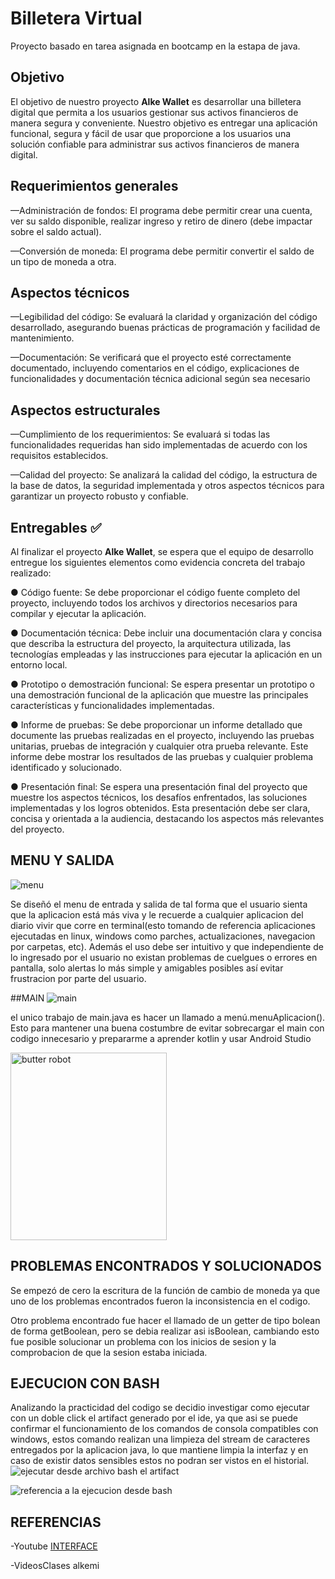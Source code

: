 
# Billetera Virtual

Proyecto basado en tarea asignada en bootcamp en la estapa de java.



## Objetivo
El objetivo de nuestro proyecto **Alke Wallet** es desarrollar una billetera
digital que permita a los usuarios gestionar sus activos financieros de
manera segura y conveniente.
Nuestro objetivo es entregar una aplicación funcional, segura y fácil de
usar que proporcione a los usuarios una solución confiable para
administrar sus activos financieros de manera digital.

## Requerimientos generales
—Administración de fondos: El programa debe permitir crear una cuenta, ver su saldo disponible, realizar ingreso y 
retiro de dinero (debe impactar sobre el saldo actual).

—Conversión de moneda: El programa debe permitir convertir el saldo de un tipo de moneda a otra.
## Aspectos técnicos
—Legibilidad del código: Se evaluará la claridad y organización del código desarrollado, asegurando buenas prácticas de programación y facilidad de mantenimiento.

—Documentación: Se verificará que el proyecto esté
correctamente documentado, incluyendo comentarios en el código, explicaciones de funcionalidades y documentación técnica adicional según sea necesario
## Aspectos estructurales
—Cumplimiento de los requerimientos: Se evaluará si todas las funcionalidades requeridas han sido implementadas de acuerdo con los requisitos establecidos.

—Calidad del proyecto: Se analizará la calidad del código, la estructura de la base de datos, la seguridad implementada y otros aspectos técnicos para garantizar un proyecto robusto y
confiable.
## Entregables ✅

Al finalizar el proyecto **Alke Wallet**, se espera que el equipo de desarrollo
entregue los siguientes elementos como evidencia concreta del trabajo
realizado:

● Código fuente: Se debe proporcionar el código fuente completo del
proyecto, incluyendo todos los archivos y directorios necesarios para
compilar y ejecutar la aplicación.

● Documentación técnica: Debe incluir una documentación clara y
concisa que describa la estructura del proyecto, la arquitectura
utilizada, las tecnologías empleadas y las instrucciones para ejecutar
la aplicación en un entorno local.

● Prototipo o demostración funcional: Se espera presentar un
prototipo o una demostración funcional de la aplicación que
muestre las principales características y funcionalidades
implementadas.

● Informe de pruebas: Se debe proporcionar un informe detallado
que documente las pruebas realizadas en el proyecto, incluyendo las
pruebas unitarias, pruebas de integración y cualquier otra prueba
relevante. Este informe debe mostrar los resultados de las pruebas y
cualquier problema identificado y solucionado.

● Presentación final: Se espera una presentación final del proyecto
que muestre los aspectos técnicos, los desafíos enfrentados, las
soluciones implementadas y los logros obtenidos. Esta presentación
debe ser clara, concisa y orientada a la audiencia, destacando los
aspectos más relevantes del proyecto.
## MENU Y SALIDA
![menu](https://github.com/noscriptph/TrabajoBilletera/assets/103396791/9bf83b50-03b2-40a3-a9b9-cd13e4cbbccb)

Se diseñó el menu de entrada y salida de tal forma que el usuario sienta que la aplicacion está más viva y le recuerde
a cualquier aplicacion del diario vivir que corre en terminal(esto tomando de referencia aplicaciones ejecutadas en linux, windows como parches, actualizaciones, navegacion por carpetas, etc).
Además el uso debe ser intuitivo y que independiente de lo ingresado por el usuario no existan problemas de cuelgues 
o errores en pantalla, solo alertas lo más simple y amigables posibles así evitar frustracion por parte del usuario.

##MAIN
![main](https://github.com/noscriptph/TrabajoBilletera/assets/103396791/66f9b259-fe9e-4d86-822d-d63a3a1c6435)

el unico trabajo de main.java es hacer un llamado a menú.menuAplicacion(). Esto para mantener una buena costumbre de evitar sobrecargar el main con codigo innecesario y
prepararme a aprender kotlin y usar Android Studio

<img alt="butter robot" height="300" src="https://github.com/noscriptph/TrabajoBilletera/assets/103396791/191af339-c7fb-406e-bf20-e8cb37ab56b5" width="250"/>

## PROBLEMAS ENCONTRADOS Y SOLUCIONADOS

Se empezó de cero la escritura de la función de cambio de moneda ya que uno de los problemas encontrados fueron la inconsistencia en el codigo.

Otro problema encontrado fue hacer el llamado de un getter de tipo bolean de forma getBoolean, pero se debia realizar asi isBoolean, cambiando esto fue posible solucionar un problema con los inicios de sesion y la comprobacion de que la sesion estaba iniciada.


## EJECUCION CON BASH
Analizando la practicidad del codigo se decidio investigar como ejecutar con un doble click el artifact generado por el ide, ya que asi se puede confirmar
el funcionamiento de los comandos de consola compatibles con windows, estos comando realizan una limpieza del stream de caracteres entregados por la
aplicacion java, lo que mantiene limpia la interfaz y en caso de existir datos sensibles estos no podran ser vistos en el historial.
![ejecutar desde archivo bash el artifact](https://github.com/noscriptph/TrabajoBilletera/assets/103396791/66909744-4cea-40af-a12b-5bfbf103cb63)

![referencia a la ejecucion desde bash](https://github.com/noscriptph/TrabajoBilletera/assets/103396791/abc8d1a8-3540-403f-9c1b-a30eabbe4595)


## REFERENCIAS

-Youtube [INTERFACE](https://www.youtube.com/watch?v=9fkpLb6rSY8)

-VideosClases alkemi




